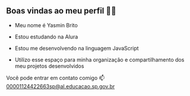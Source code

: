 ## Boas vindas ao meu perfil 💙💙
- Meu nome é Yasmin Brito

- Estou estudando na Alura
- Estou me desenvolvendo na linguagem JavaScript
- Utilizo esse espaço para minha organização e compartilhamento dos meu projetos desenvolvidos

Você pode entrar em contato comigo 📫
00001124422663sp@al.educacao.sp.gov.br
<!--
**Yaswz/Yaswz** is a ✨ _special_ ✨ repository because its `README.md` (this file) appears on your GitHub profile.

Here are some ideas to get you started:

- 🔭 I’m currently working on ...
- 🌱 I’m currently learning ...
- 👯 I’m looking to collaborate on ...
- 🤔 I’m looking for help with ...
- 💬 Ask me about ...
- 📫 How to reach me: ...
- 😄 Pronouns: ...
- ⚡ Fun fact: ...
-->

